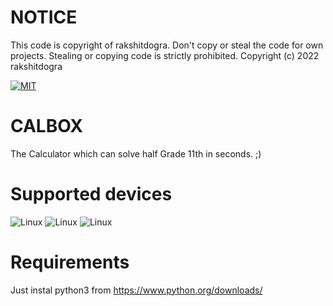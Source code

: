 # NOTICE
This code is copyright of rakshitdogra. Don't copy or steal the code for own projects. Stealing or copying code is strictly prohibited.
Copyright (c) 2022 rakshitdogra

[![MIT](https://img.shields.io/github/license/rakshitdogra/yt-video-downloader)](https://github.com/rakshitdogra/yt-video-downloader/blob/main/LICENSE)

# CALBOX
The Calculator which can solve half Grade 11th in seconds. ;)

# Supported devices
![Linux](https://img.shields.io/badge/Linux-FCC624?style=for-the-badge&logo=linux&logoColor=black)
![Linux](https://img.shields.io/badge/mac%20os-000000?style=for-the-badge&logo=apple&logoColor=white)
![Linux](https://img.shields.io/badge/Windows-0078D6?style=for-the-badge&logo=windows&logoColor=white)

# Requirements
Just instal python3 from https://www.python.org/downloads/
